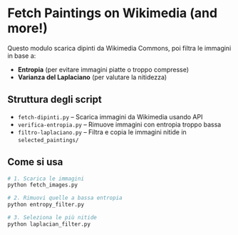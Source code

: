 # Fetch Paintings on Wikimedia (and more!)

Questo modulo scarica dipinti da Wikimedia Commons, poi filtra le immagini in base a:

- **Entropia** (per evitare immagini piatte o troppo compresse)
- **Varianza del Laplaciano** (per valutare la nitidezza)

## Struttura degli script

- `fetch-dipinti.py` – Scarica immagini da Wikimedia usando API
- `verifica-entropia.py` – Rimuove immagini con entropia troppo bassa
- `filtro-laplaciano.py` – Filtra e copia le immagini nitide in `selected_paintings/`

## Come si usa

```bash
# 1. Scarica le immagini
python fetch_images.py

# 2. Rimuovi quelle a bassa entropia
python entropy_filter.py

# 3. Seleziona le più nitide
python laplacian_filter.py
